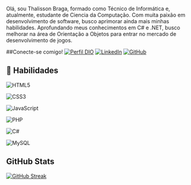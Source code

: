 Olá, sou Thalisson Braga, formado como Técnico de Informática e, atualmente, estudante de Ciencia da Computação. Com muita paixão em desenvolvimento de software, busco aprimorar ainda mais minhas habilidades.
Aprofundando meus conhecimentos em C# e .NET, busco melhorar na área de Orientação a Objetos para entrar no mercado de desenvolvimento de jogos.

##Conecte-se comigo!
[![Perfil DIO](https://img.shields.io/badge/-Meu%20Perfil%20na%20DIO-30A3DC?style=for-the-badge)](https://web.dio.me/users/thalisson_braga1028)
[![LinkedIn](https://img.shields.io/badge/-LinkedIn-000?style=for-the-badge&logo=linkedin&logoColor=30A3DC)](https://www.linkedin.com/in/thalisson-braga/)
[![GitHub](https://img.shields.io/badge/GitHub-100000?style=for-the-badge&logo=github&logoColor=white)](https://github.com/thalbl)

## 🚀 Habilidades
![HTML5](https://img.shields.io/badge/HTML5-E34F26?style=for-the-badge&logo=html5&logoColor=white)

![CSS3](https://img.shields.io/badge/CSS3-1572B6?style=for-the-badge&logo=css3&logoColor=white)

![JavaScript](https://img.shields.io/badge/JavaScript-F7DF1E?style=for-the-badge&logo=javascript&logoColor=black)

![PHP](https://img.shields.io/badge/PHP-777BB4?style=for-the-badge&logo=php&logoColor=white)

![C#](https://img.shields.io/badge/C%23-239120?style=for-the-badge&logo=c-sharp&logoColor=white)

![MySQL](https://img.shields.io/badge/MySQL-00000F?style=for-the-badge&logo=mysql&logoColor=white)

## GitHub Stats
[![GitHub Streak](https://streak-stats.demolab.com/?user=thalbl&theme=ocean-gradient&border=30A3DC&dates=FFF)](https://git.io/streak-stats)
